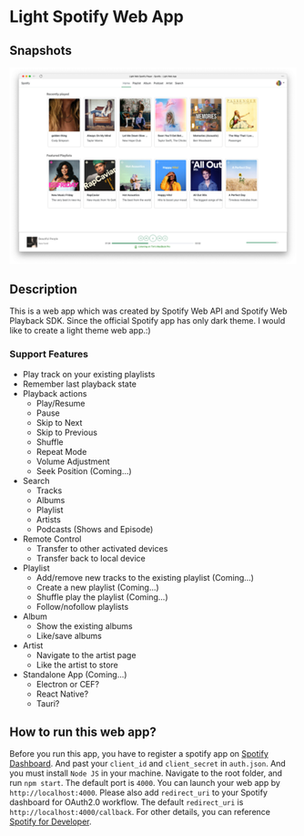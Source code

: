 # Light Spotify Web App

## Snapshots
![snapshot](./readme/Screen%20Shot%202022-07-15%20at%203.37.46%20AM.png)

## Description
This is a web app which was created by Spotify Web API and Spotify Web Playback SDK. Since the official Spotify app has only dark theme. I would like to create a light theme web app.:)

### Support Features
* Play track on your existing playlists
* Remember last playback state
* Playback actions
  * Play/Resume
  * Pause
  * Skip to Next
  * Skip to Previous
  * Shuffle
  * Repeat Mode
  * Volume Adjustment
  * Seek Position (Coming...)
* Search
  * Tracks
  * Albums
  * Playlist
  * Artists
  * Podcasts (Shows and Episode)
* Remote Control
  * Transfer to other activated devices
  * Transfer back to local device
* Playlist
  * Add/remove new tracks to the existing playlist (Coming...)
  * Create a new playlist (Coming...)
  * Shuffle play the playlist (Coming...)
  * Follow/nofollow playlists
* Album
  * Show the existing albums
  * Like/save albums
* Artist
  * Navigate to the artist page
  * Like the artist to store
* Standalone App (Coming...)
  * Electron or CEF?
  * React Native?
  * Tauri?

## How to run this web app?
Before you run this app, you have to register a spotify app on [Spotify Dashboard](https://developer.spotify.com/dashboard/login). And past your ```client_id``` and ```client_secret``` in ```auth.json```. And you must install ```Node JS``` in your machine. Navigate to the root folder, and run ```npm start```. The default port is ```4000```. You can launch your web app by ```http://localhost:4000```. Please also add ```redirect_uri``` to your Spotify dashboard for OAuth2.0 workflow. The default ```redirect_uri``` is ```http://localhost:4000/callback```. For other details, you can reference [Spotify for Developer](https://developer.spotify.com/documentation/web-api/reference/).
